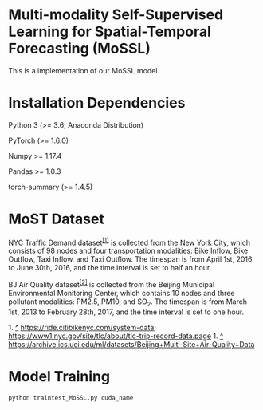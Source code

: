 # Multi-modality Self-Supervised Learning for Spatial-Temporal Forecasting (MoSSL)
This is a implementation of our MoSSL model.

# Installation Dependencies

Python 3 (>= 3.6; Anaconda Distribution)

PyTorch (>= 1.6.0) 

Numpy >= 1.17.4

Pandas >= 1.0.3

torch-summary (>= 1.4.5)

# MoST Dataset
NYC Traffic Demand dataset<sup id="a1">[[1]](#f1)</sup> is collected from the New York City, which consists of 98 nodes and four transportation modalities: Bike Inflow, Bike Outflow, Taxi Inflow, and Taxi Outflow. The timespan is from April 1st, 2016 to June 30th, 2016, and the time interval is set to half an hour.

BJ Air Quality dataset<sup id="a2">[[2]](#f2)</sup> is collected from the Beijing Municipal Environmental Monitoring Center, which contains 10 nodes and three pollutant modalities: PM2.5, PM10, and SO$_2$. The timespan is from March 1st, 2013 to February 28th, 2017, and the time interval is set to one hour.

<span id="f1">1. [^](#a1)</span> https://ride.citibikenyc.com/system-data; https://www1.nyc.gov/site/tlc/about/tlc-trip-record-data.page
<span id="f2">1. [^](#a2)</span> https://archive.ics.uci.edu/ml/datasets/Beijing+Multi-Site+Air-Quality+Data

# Model Training
``` python
python traintest_MoSSL.py cuda_name
```
